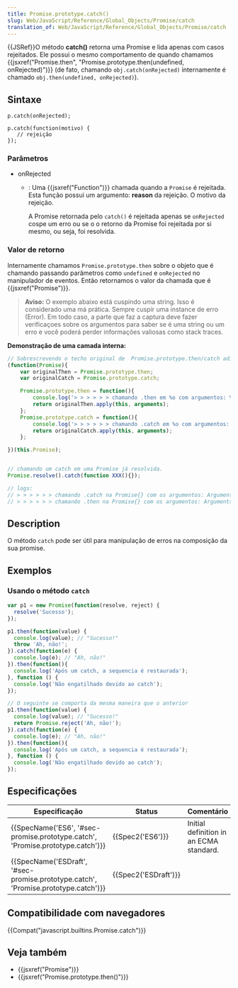 ```yaml
---
title: Promise.prototype.catch()
slug: Web/JavaScript/Reference/Global_Objects/Promise/catch
translation_of: Web/JavaScript/Reference/Global_Objects/Promise/catch
---
```

{{JSRef}}O método **catch()** retorna uma Promise e lida apenas com casos rejeitados. Ele possui o mesmo comportamento de quando chamamos {{jsxref("Promise.then", "Promise.prototype.then(undefined, onRejected)")}} (de fato, chamando `obj.catch(onRejected)` internamente é chamado `obj.then(undefined, onRejected)`).

## Sintaxe

```
p.catch(onRejected);

p.catch(function(motivo) {
   // rejeição
});
```

### Parâmetros

- onRejected

  - : Uma {{jsxref("Function")}} chamada quando a `Promise` é rejeitada. Esta função possui um argumento:
    **reason** da rejeição.
    O motivo da rejeição.

    A Promise retornada pelo `catch()` é rejeitada apenas se `onRejected` cospe um erro ou se o o retorno da Promise foi rejeitada por si mesmo, ou seja, foi resolvida.

### Valor de retorno

Internamente chamamos `Promise.prototype.then` sobre o objeto que é chamando passando parâmetros como `undefined` e `onRejected` no manipulador de eventos. Então retornamos o valor da chamada que é {{jsxref("Promise")}}.

> **Aviso:** O exemplo abaixo está cuspindo uma string. Isso é considerado uma má prática. Sempre cuspir uma instance de erro (Error). Em todo caso, a parte que faz a captura deve fazer verificaçoes sobre os argumentos para saber se é uma string ou um erro e você poderá perder informações valiosas como stack traces.

**Demonstração de uma camada interna:**

```js
// Sobrescrevendo o techo original de  Promise.prototype.then/catch adicionando alguns logs
(function(Promise){
    var originalThen = Promise.prototype.then;
    var originalCatch = Promise.prototype.catch;

    Promise.prototype.then = function(){
        console.log('> > > > > > chamando .then em %o com argumentos: %o', this, arguments);
        return originalThen.apply(this, arguments);
    };
    Promise.prototype.catch = function(){
        console.log('> > > > > > chamando .catch em %o com argumentos: %o', this, arguments);
        return originalCatch.apply(this, arguments);
    };

})(this.Promise);


// chamando um catch em uma Promise já resolvida.
Promise.resolve().catch(function XXX(){});

// logs:
// > > > > > > chamando .catch na Promise{} com os argumentos: Arguments{1} [0: function XXX()]
// > > > > > > chamando .then na Promise{} com os argumentos: Arguments{2} [0: undefined, 1: function XXX()]
```

## Description

O método `catch` pode ser útil para manipulação de erros na composição da sua promise.

## Exemplos

### Usando o método `catch`

```js
var p1 = new Promise(function(resolve, reject) {
  resolve('Sucesso');
});

p1.then(function(value) {
  console.log(value); // "Sucesso!"
  throw 'Ah, não!';
}).catch(function(e) {
  console.log(e); // "Ah, não!"
}).then(function(){
  console.log('Após um catch, a sequencia é restaurada');
}, function () {
  console.log('Não engatilhado devido ao catch');
});

// O seguinte se comporta da mesma maneira que o anterior
p1.then(function(value) {
  console.log(value); // "Sucesso!"
  return Promise.reject('Ah, não!');
}).catch(function(e) {
  console.log(e); // "Ah, não!"
}).then(function(){
  console.log('Após um catch, a sequencia é restaurada');
}, function () {
  console.log('Não engatilhado devido ao catch');
});
```

## Especificações

| Especificação                                                                                                | Status                       | Comentário                              |
| ------------------------------------------------------------------------------------------------------------ | ---------------------------- | --------------------------------------- |
| {{SpecName('ES6', '#sec-promise.prototype.catch', 'Promise.prototype.catch')}}     | {{Spec2('ES6')}}         | Initial definition in an ECMA standard. |
| {{SpecName('ESDraft', '#sec-promise.prototype.catch', 'Promise.prototype.catch')}} | {{Spec2('ESDraft')}} |                                         |

## Compatibilidade com navegadores

{{Compat("javascript.builtins.Promise.catch")}}

## Veja também

- {{jsxref("Promise")}}
- {{jsxref("Promise.prototype.then()")}}
